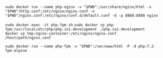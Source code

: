 `sudo docker run --name php-nginx -v "$PWD":/usr/share/nginx/html -v "$PWD"/http.conf:/etc/nginx/nginx.conf -v "$PWD"/nginx.conf:/etc/nginx/conf.d/default.conf -d -p 8888:8888 nginx`

`sudo docker exec -it php-fpm sh`
`sudo docker cp php-fpm:/usr/local/etc/php/php.ini-development ./php.ini-development`
`docker cp tmp-nginx-container:/etc/nginx/nginx.conf /host/path/nginx.conf`

`sudo docker run --name php-fpm -v "$PWD":/var/www/html -P -d php:7.2-fpm-alpine`